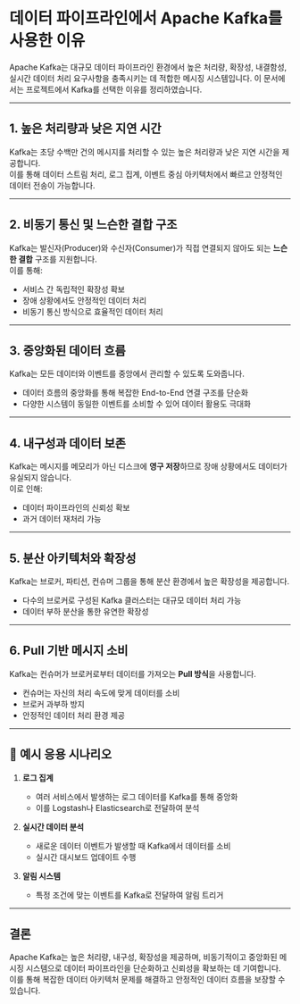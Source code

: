 # 데이터 파이프라인에서 Apache Kafka를 사용한 이유

Apache Kafka는 대규모 데이터 파이프라인 환경에서 높은 처리량, 확장성, 내결함성, 실시간 데이터 처리 요구사항을 충족시키는 데 적합한 메시징 시스템입니다. 이 문서에서는 프로젝트에서 Kafka를 선택한 이유를 정리하였습니다.

---

## 1. 높은 처리량과 낮은 지연 시간
Kafka는 초당 수백만 건의 메시지를 처리할 수 있는 높은 처리량과 낮은 지연 시간을 제공합니다.  
이를 통해 데이터 스트림 처리, 로그 집계, 이벤트 중심 아키텍처에서 빠르고 안정적인 데이터 전송이 가능합니다.

---

## 2. 비동기 통신 및 느슨한 결합 구조
Kafka는 발신자(Producer)와 수신자(Consumer)가 직접 연결되지 않아도 되는 **느슨한 결합** 구조를 지원합니다.  
이를 통해:
- 서비스 간 독립적인 확장성 확보
- 장애 상황에서도 안정적인 데이터 처리
- 비동기 통신 방식으로 효율적인 데이터 처리

---

## 3. 중앙화된 데이터 흐름
Kafka는 모든 데이터와 이벤트를 중앙에서 관리할 수 있도록 도와줍니다.
- 데이터 흐름의 중앙화를 통해 복잡한 End-to-End 연결 구조를 단순화
- 다양한 시스템이 동일한 이벤트를 소비할 수 있어 데이터 활용도 극대화

---

## 4. 내구성과 데이터 보존
Kafka는 메시지를 메모리가 아닌 디스크에 **영구 저장**하므로 장애 상황에서도 데이터가 유실되지 않습니다.  
이로 인해:
- 데이터 파이프라인의 신뢰성 확보
- 과거 데이터 재처리 가능

---

## 5. 분산 아키텍처와 확장성
Kafka는 브로커, 파티션, 컨슈머 그룹을 통해 분산 환경에서 높은 확장성을 제공합니다.
- 다수의 브로커로 구성된 Kafka 클러스터는 대규모 데이터 처리 가능
- 데이터 부하 분산을 통한 유연한 확장성

---

## 6. Pull 기반 메시지 소비
Kafka는 컨슈머가 브로커로부터 데이터를 가져오는 **Pull 방식**을 사용합니다.
- 컨슈머는 자신의 처리 속도에 맞게 데이터를 소비
- 브로커 과부하 방지
- 안정적인 데이터 처리 환경 제공

---

## 📌 예시 응용 시나리오
1. **로그 집계**  
   - 여러 서비스에서 발생하는 로그 데이터를 Kafka를 통해 중앙화
   - 이를 Logstash나 Elasticsearch로 전달하여 분석

2. **실시간 데이터 분석**  
   - 새로운 데이터 이벤트가 발생할 때 Kafka에서 데이터를 소비
   - 실시간 대시보드 업데이트 수행

3. **알림 시스템**  
   - 특정 조건에 맞는 이벤트를 Kafka로 전달하여 알림 트리거

---

## 결론
Apache Kafka는 높은 처리량, 내구성, 확장성을 제공하며, 비동기적이고 중앙화된 메시징 시스템으로 데이터 파이프라인을 단순화하고 신뢰성을 확보하는 데 기여합니다.  
이를 통해 복잡한 데이터 아키텍처 문제를 해결하고 안정적인 데이터 흐름을 보장할 수 있습니다.
